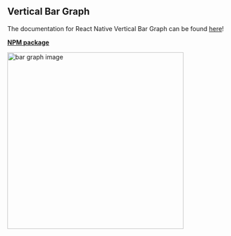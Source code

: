 ## Vertical Bar Graph

The documentation for React Native Vertical Bar Graph can be found [here](https://chartiful.io/react-native/vertical-bar-graph)!

**[NPM package](https://www.npmjs.com/package/@chartiful/react-native-vertical-bar-graph)**

<img src="https://seanwatters.io/images/@chartiful-react-native-vertical-bar-graph.png" height="400px" alt="bar graph image">
